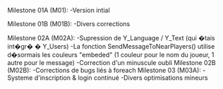 ﻿Milestone 01A (M01):
	-Version intial

Milestone 01B (M01B):
	-Divers corrections

Milestone 02A (M02A):
	-Supression de Y_Language / Y_Text (qui �tais int�gr� � Y_Users)
	-La fonction SendMessageToNearPlayers() utilise d�sormais les couleurs "embeded" (1 couleur pour le nom du joueur, 1 autre pour le message)
	-Correction d'un minuscule oubli
Milestone 02B (M02B):
	-Corrections de bugs liés à foreach
Milestone 03 (M03A):
	-Systeme d'inscription & login continué
	-Divers optimisations mineurs